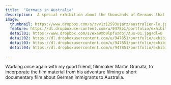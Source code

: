 ```yaml
---
title:  "Germans in Australia"
description:  A special exhibition about the thousands of Germans that found their way to Australia
image:
  thumbnail: https://www.dropbox.com/s/zvv1z12593ujarz/australien-lo.jpg?dl=0
  feature: https://dl.dropboxusercontent.com/u/947851/portfolio/exhibition/australien-lo.jpg
  detail01: https://www.dropbox.com/s/exa9mb9lpfuzdoj/Aus-01.jpg?dl=0
  detail02: https://dl.dropboxusercontent.com/u/947851/portfolio/exhibition/AUS/Aus-02.jpg
  detail03: https://dl.dropboxusercontent.com/u/947851/portfolio/exhibition/AUS/Aus-03.jpg
  detail04: https://dl.dropboxusercontent.com/u/947851/portfolio/exhibition/AUS/Aus-04.jpg

---
```

Working once again with my good friend, filmmaker Martin Granata, to incorporate the film material from his adventure filming a short documentary film about German immigrants to Australia.
